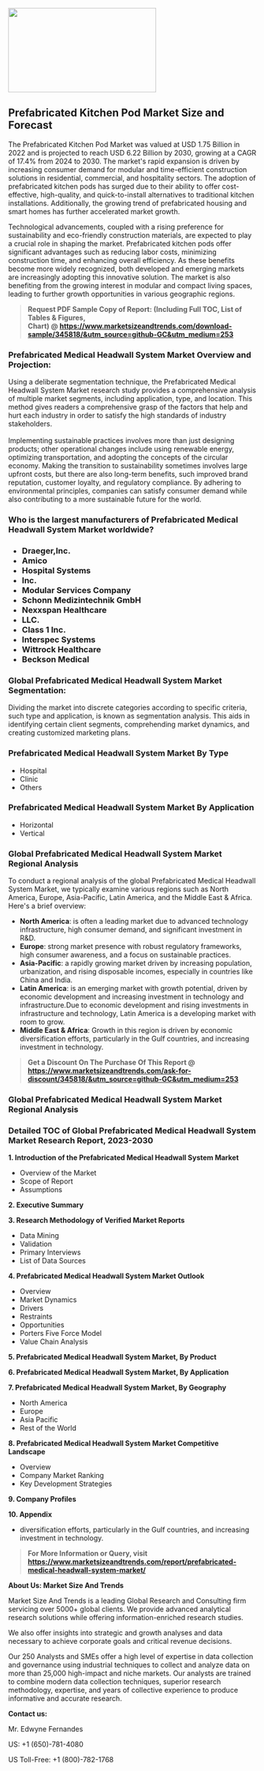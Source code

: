 <p><img class="alignnone size-medium wp-image-20088" src="https://ffe5etoiles.com/wp-content/uploads/2024/12/MST1-300x171.png" alt="" width="300" height="171" /></p><h2>Prefabricated Kitchen Pod Market Size and Forecast</h2><p>The Prefabricated Kitchen Pod Market was valued at USD 1.75 Billion in 2022 and is projected to reach USD 6.22 Billion by 2030, growing at a CAGR of 17.4% from 2024 to 2030. The market's rapid expansion is driven by increasing consumer demand for modular and time-efficient construction solutions in residential, commercial, and hospitality sectors. The adoption of prefabricated kitchen pods has surged due to their ability to offer cost-effective, high-quality, and quick-to-install alternatives to traditional kitchen installations. Additionally, the growing trend of prefabricated housing and smart homes has further accelerated market growth.</p><p>Technological advancements, coupled with a rising preference for sustainability and eco-friendly construction materials, are expected to play a crucial role in shaping the market. Prefabricated kitchen pods offer significant advantages such as reducing labor costs, minimizing construction time, and enhancing overall efficiency. As these benefits become more widely recognized, both developed and emerging markets are increasingly adopting this innovative solution. The market is also benefiting from the growing interest in modular and compact living spaces, leading to further growth opportunities in various geographic regions.</p></p><blockquote id="" class=""><strong>Request PDF Sample Copy of Report: (Including Full TOC, List of Tables &amp; Figures, Chart)&nbsp;@&nbsp;<strong><a href="https://www.marketsizeandtrends.com/download-sample/345818/&utm_source=github-GC&utm_medium=253" target="_blank">https://www.marketsizeandtrends.com/download-sample/345818/&utm_source=github-GC&utm_medium=253</a></strong></strong></blockquote><h3 id="" class="">Prefabricated Medical Headwall System Market&nbsp;Overview and Projection:</h3><p id="" class="">Using a deliberate segmentation technique, the Prefabricated Medical Headwall System Market research study provides a comprehensive analysis of multiple market segments, including application, type, and location. This method gives readers a comprehensive grasp of the factors that help and hurt each industry in order to satisfy the high standards of industry stakeholders. <br /> <br />Implementing sustainable practices involves more than just designing products; other operational changes include using renewable energy, optimizing transportation, and adopting the concepts of the circular economy. Making the transition to sustainability sometimes involves large upfront costs, but there are also long-term benefits, such improved brand reputation, customer loyalty, and regulatory compliance. By adhering to environmental principles, companies can satisfy consumer demand while also contributing to a more sustainable future for the world.</p><h3 id="" class="">Who is the largest manufacturers of&nbsp;Prefabricated Medical Headwall System Market worldwide?</h3><h3 class=""><p><ul><li>Draeger,Inc. </li><li> Amico </li><li> Hospital Systems </li><li> Inc. </li><li> Modular Services Company </li><li> Schonn Medizintechnik GmbH </li><li> Nexxspan Healthcare </li><li> LLC. </li><li> Class 1 Inc. </li><li> Interspec Systems </li><li> Wittrock Healthcare </li><li> Beckson Medical</li></ul></p></h3><h3 id="" class="">Global&nbsp;Prefabricated Medical Headwall System Market Segmentation:</h3><p id="" class="">Dividing the market into discrete categories according to specific criteria, such type and application, is known as segmentation analysis. This aids in identifying certain client segments, comprehending market dynamics, and creating customized marketing plans.</p><h3 id="" class="">Prefabricated Medical Headwall System Market&nbsp;By Type</h3><p><p><ul><li>Hospital</li><li> Clinic</li><li> Others</p></li></ul></p></p><h3 id="" class="">Prefabricated Medical Headwall System Market&nbsp;By Application</h3><p class=""><p><ul><li>Horizontal</li><li> Vertical</li></ul></p></p><h3 id="" class="">Global Prefabricated Medical Headwall System Market Regional Analysis</h3><p id="" class="">To conduct a regional analysis of the global Prefabricated Medical Headwall System Market, we typically examine various regions such as North America, Europe, Asia-Pacific, Latin America, and the Middle East &amp; Africa. Here's a brief overview:</p><ul><li><strong>North America</strong>: is often a leading market due to advanced technology infrastructure, high consumer demand, and significant investment in R&amp;D.</li><li><strong>Europe</strong>: strong market presence with robust regulatory frameworks, high consumer awareness, and a focus on sustainable practices.</li><li><strong>Asia-Pacific</strong>: a rapidly growing market driven by increasing population, urbanization, and rising disposable incomes, especially in countries like China and India.</li><li><strong>Latin America</strong>: is an emerging market with growth potential, driven by economic development and increasing investment in technology and infrastructure.Due to economic development and rising investments in infrastructure and technology, Latin America is a developing market with room to grow.</li><li><strong>Middle East &amp; Africa</strong>: Growth in this region is driven by economic diversification efforts, particularly in the Gulf countries, and increasing investment in technology.</li></ul><blockquote id="" class=""><strong>Get a Discount On The Purchase Of This Report @ <strong><a href="https://www.marketsizeandtrends.com/ask-for-discount/345818/&utm_source=github-GC&utm_medium=253" target="_blank">https://www.marketsizeandtrends.com/ask-for-discount/345818/&utm_source=github-GC&utm_medium=253</a></strong></strong></blockquote><h3 id="" class="">Global Prefabricated Medical Headwall System Market Regional Analysis</h3><h3 id="" class="">Detailed TOC of Global Prefabricated Medical Headwall System Market Research Report, 2023-2030</h3><p id="" class=""><strong>1. Introduction of the Prefabricated Medical Headwall System Market</strong></p><ul><li>Overview of the Market</li><li>Scope of Report</li><li>Assumptions</li></ul><p id="" class=""><strong>2. Executive Summary</strong></p><p id="" class=""><strong>3. Research Methodology of Verified Market Reports</strong></p><ul><li>Data Mining</li><li>Validation</li><li>Primary Interviews</li><li>List of Data Sources</li></ul><p id="" class=""><strong>4. Prefabricated Medical Headwall System Market Outlook</strong></p><ul><li>Overview</li><li>Market Dynamics</li><li>Drivers</li><li>Restraints</li><li>Opportunities</li><li>Porters Five Force Model</li><li>Value Chain Analysis</li></ul><p id="" class=""><strong>5. Prefabricated Medical Headwall System Market, By Product</strong></p><p id="" class=""><strong>6. Prefabricated Medical Headwall System Market, By Application</strong></p><p id="" class=""><strong>7. Prefabricated Medical Headwall System Market, By Geography</strong></p><ul><li>North America</li><li>Europe</li><li>Asia Pacific</li><li>Rest of the World</li></ul><p id="" class=""><strong>8. Prefabricated Medical Headwall System Market Competitive Landscape</strong></p><ul><li>Overview</li><li>Company Market Ranking</li><li>Key Development Strategies</li></ul><p id="" class=""><strong>9. Company Profiles</strong></p><p id="" class=""><strong>10. Appendix</strong></p><ul><li>diversification efforts, particularly in the Gulf countries, and increasing investment in technology.</li></ul><blockquote id="" class=""><strong>For More Information or Query, visit <strong><strong><a href="https://www.marketsizeandtrends.com/report/prefabricated-medical-headwall-system-market/" target="_blank">https://www.marketsizeandtrends.com/report/prefabricated-medical-headwall-system-market/</a></strong></strong></strong></blockquote><p id="" class=""><strong>About Us: Market Size And Trends</strong></p><p id="" class="">Market Size And Trends is a leading Global Research and Consulting firm servicing over 5000+ global clients. We provide advanced analytical research solutions while offering information-enriched research studies.</p><p id="" class="">We also offer insights into strategic and growth analyses and data necessary to achieve corporate goals and critical revenue decisions.</p><p id="" class="">Our 250 Analysts and SMEs offer a high level of expertise in data collection and governance using industrial techniques to collect and analyze data on more than 25,000 high-impact and niche markets. Our analysts are trained to combine modern data collection techniques, superior research methodology, expertise, and years of collective experience to produce informative and accurate research.</p><p id="" class=""><strong>Contact us:</strong></p><p id="" class="">Mr. Edwyne Fernandes</p><p id="" class="">US: +1 (650)-781-4080</p><p id="" class="">US Toll-Free: +1 (800)-782-1768</p>

